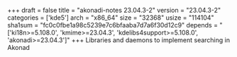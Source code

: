+++
draft = false
title = "akonadi-notes 23.04.3-2"
version = "23.04.3-2"
categories = ['kde5']
arch = "x86_64"
size = "32368"
usize = "114104"
sha1sum = "fc0c0fbe1a98c5239e7c6bfaaba7d7a6f30d12c9"
depends = "['ki18n>=5.108.0', 'kmime>=23.04.3', 'kdelibs4support>=5.108.0', 'akonadi>=23.04.3']"
+++
Libraries and daemons to implement searching in Akonad